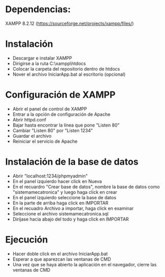 # Dependencias: 
XAMPP 8.2.12 (https://sourceforge.net/projects/xampp/files/)

# Instalación
- Descargar e instalar XAMPP
- Dirigirse a la ruta C:\xampp\htdocs
- Colocar la carpeta del repositorio dentro de htdocs
- Nover el archivo IniciarApp.bat al escritorio (opcional)

# Configuración de XAMPP
- Abrir el panel de control de XAMPP
- Entrar a la opción de configuración de Apache
- Abrir httpd.conf
- Bajar hasta encontrar la línea que pone "Listen 80"
- Cambiar "Listen 80" por "Listen 1234"
- Guardar el archivo
- Reiniciar el servicio de Apache

# Instalación de la base de datos
- Abrir "localhost:1234/phpmyadmin"
- En el panel izquierdo hacer click en Nueva
- En el recuardro "Crear base de datos", nombre la base de datos como "sistemamecatronica" y luego haga click en crear
- En el panel izquierdo seleccione la base de datos
- En la parte de arriba haga click en IMPORTAR
- En el recuadro Archivo a importar, haga click en examinar
- Seleccione el archivo sistemamecatronica.sql
- Diríjase hacia abajo del todo y haga click en IMPORTAR

# Ejecución
- Hacer doble click en el archivo IniciarApp.bat
- Esperar a que aparezcan las ventanas de CMD
- Una vez que se haya abierto la aplicación en el navegador, cierre las ventanas de CMD
